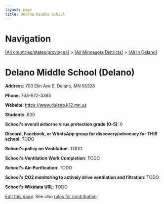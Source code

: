 ```yaml
---
layout: page
title: Delano Middle School
---
```

# Navigation

[[All countries/states/provinces]](../../..) > [[All Minnesota Districts]](../..) > [[All In Delano]](..)

# Delano Middle School (Delano)

**Address**: 700 Elm Ave E, Delano, MN 55328

**Phone**: 763-972-3365

**Website**: <https://www.delano.k12.mn.us>

**Students**: 600

**School's overall airborne virus protection grade (0-5)**: 0

**Discord, Facebook, or WhatsApp group for discovery/advocacy for THIS school**: TODO

**School's policy on Ventilation**: TODO

**School's Ventilation Work Completion**: TODO

**School's Air-Purification**: TODO

**School's CO2 monitoring to actively drive ventilation and filtration**: TODO

**School's Wikidata URL**: TODO


[Edit this page](https://github.com/ventilate-schools/MN/edit/main/./Delano/Delano_Middle_School.md). See also [rules for contribution](../../../contribution-rules/)